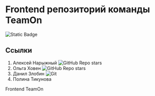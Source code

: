 # Frontend репозиторий команды TeamOn

![Static Badge](https://img.shields.io/badge/OkulusDev-Oxygen-Oxygen)

## Ссылки
1. Алексей Нарыжный
   ![GitHub Repo stars](https://github.com/AlexeyBMSTU)
3. Ольга Ховен
   ![GitHub Repo stars](https://github.com/AlexeyBMSTU)
5. Данил Злобин
   ![Git](https://github.com/Danil-Zlo)
7. Полина Тикунова

Frontend TeamOn
